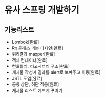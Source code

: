 # 유사 스프링 개발하기

## 기능리스트
- Lombok[완료]
- Rq 클래스 기본 디자인[완료] 
- 쿼리결과 mapper[완료]
- 객체 컨테이너[완료]
- 컨트롤러, 리포지터리 구조[완료]
- 게시물 작성시 결과를 alert로 보여주고 이동[완료]
- JSTL 도입[완료]
- 공통 상단, 하단 적용[완료]
- 게시물 리스트 예쁘게 꾸미기
